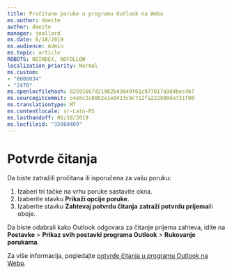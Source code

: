 ```yaml
---
title: Pročitane poruke u programu Outlook na Webu
ms.author: daeite
author: daeite
manager: joallard
ms.date: 6/18/2019
ms.audience: Admin
ms.topic: article
ROBOTS: NOINDEX, NOFOLLOW
localization_priority: Normal
ms.custom:
- "8000034"
- "2470"
ms.openlocfilehash: 82591667d21902b43049f61c977017a9d4bec4b7
ms.sourcegitcommit: c4e5c2c8062e1e0423c9c712fa222990da731f00
ms.translationtype: MT
ms.contentlocale: sr-Latn-RS
ms.lasthandoff: 06/18/2019
ms.locfileid: "35060409"
---
```

# <a name="read-receipts"></a>Potvrde čitanja

Da biste zatražili pročitana ili isporučena za vašu poruku:

1. Izaberi tri tačke na vrhu poruke sastavite okna.
1. Izaberite stavku **Prikaži opcije poruke**.
1. Izaberite stavku **Zahtevaj potvrdu čitanja** **zatraži potvrdu prijema**ili oboje.

Da biste odabrali kako Outlook odgovara za čitanje prijema zahteva, idite na **Postavke** > **Prikaz svih postavki programa Outlook** > **Rukovanje porukama**.

Za više informacija, pogledajte [potvrde čitanja u programu Outlook na Webu](https://support.office.com/article/e09af74d-3519-45fc-a680-37a538a92157).